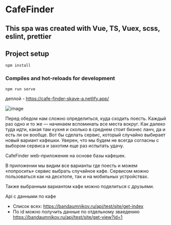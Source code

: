 # CafeFinder
## This spa was created with Vue, TS, Vuex, scss, eslint, prettier

## Project setup

```
npm install
```

### Compiles and hot-reloads for development

```
npm run serve
```
деплой - https://cafe-finder-skave-a.netlify.app/

![image](https://github.com/Skave-a/CafeFinder/assets/101521194/9fcfb564-8dcf-4d75-b5fd-c8fd673cdab2)

Перед обедом нам сложно определиться, куда сходить поесть. Каждый раз одно и то же — начинаем вспоминать все места вокруг. Как далеко туда идти, какая там кухня и сколько в среднем стоит бизнес ланч, да и есть ли он вообще. Вот бы сделать сервис, который случайно выбирает новый вариант кафешки. Уверен, что мы будем не всегда согласны с выбором сервиса и захотим еще раз испытать удачу.

CafeFinder web-приложение на основе базы кафешек. 

В приложении мы видим все варианты где поесть и можем «попросить» сервис выбрать случайное кафе. 
Сервисом можно пользоваться как на десктопе, так и на мобильных устройствах.

Также выбранным вариантом кафе можно поделиться с друзьями.

Api с данными по кафе
 - Список всех: https://bandaumnikov.ru/api/test/site/get-index
 - По id можно получить данные по отдельному зваедению https://bandaumnikov.ru/api/test/site/get-view?id=1

